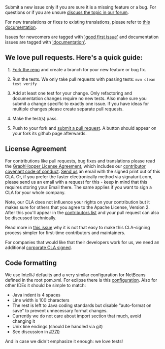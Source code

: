 Submit a new issue only if you are sure it is a missing feature or a bug. For questions or if you are unsure [discuss the topic in our forum](https://discuss.graphhopper.com/c/graphhopper). 

For new translations or fixes to existing translations,
please refer to [this documentation](https://github.com/graphhopper/graphhopper/blob/master/docs/core/translations.md).

Issues for newcomers are tagged with 
['good first issue'](https://github.com/graphhopper/graphhopper/labels/good%20first%20issue) 
and documentation issues are tagged with 
['documentation'](https://github.com/graphhopper/graphhopper/labels/documentation).

## We love pull requests. Here's a quick guide:

1. [Fork the repo](https://help.github.com/articles/fork-a-repo) and create a branch for your new feature or bug fix.

2. Run the tests. We only take pull requests with passing tests: `mvn clean test verify`

3. Add at least one test for your change. Only refactoring and documentation changes
require no new tests. Also make sure you submit a change specific to exactly one issue. If you have ideas for multiple 
changes please create separate pull requests.

4. Make the test(s) pass.

5. Push to your fork and [submit a pull request](https://help.github.com/articles/using-pull-requests). A button should
appear on your fork its github page afterwards.

## License Agreement

For contributions like pull requests, bug fixes and translations please read 
the <a href="https://graphhopper.com/agreements/individual-cla.html">GraphHopper License Agreement</a>, which includes our
<a href="https://graphhopper.com/agreements/cccoc.html">contributor covenant code of conduct</a>.
<a href="https://graphhopper.com/#contact">Send us</a> an email with the signed print out of this CLA. Or, if you prefer
the faster electronically method via signaturit.com, please send us an email with a request for this - 
keep in mind that this requires storing your Email there. The same applies if you want to sign a CLA for your whole company.

Note, our CLA does not influence your rights on your contribution but it makes sure for others that you agree to the Apache License, Version 2.
After this you'll appear in the <a href="CONTRIBUTORS.md">contributors list</a> and your pull request can also be discussed technically.

Read more in [this issue](https://github.com/graphhopper/graphhopper/pull/1129#issuecomment-375820168) why it is not that easy to make this CLA-signing process simpler for first-time contributors and maintainers.

For companies that would like that their developers work for us, we need an additional [corporate CLA signed](https://graphhopper.com/agreements/corporate-cla.html).

## Code formatting

We use IntelliJ defaults and a very similar configuration for NetBeans defined in the root pom.xml. For eclipse there is this [configuration](https://github.com/graphhopper/graphhopper/files/481920/GraphHopper.Formatter.zip). Also for other IDEs 
it should be simple to match:

 * Java indent is 4 spaces
 * Line width is 100 characters
 * The rest is left to Java coding standards but disable "auto-format on save" to prevent unnecessary format changes. 
 * Currently we do not care about import section that much, avoid changing it
 * Unix line endings (should be handled via git)
 * See discussion in [#770](https://github.com/graphhopper/graphhopper/issues/770)

And in case we didn't emphasize it enough: we love tests!
